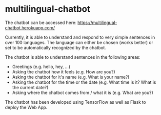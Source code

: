 # multilingual-chatbot

The chatbot can be accessed here:
https://multilingual-chatbot.herokuapp.com/

Currently, it is able to understand and respond to very simple sentences in over 100 languages. The language can either be chosen (works better) or set to be automatically recognized by the chatbot.

The chatbot is able to understand sentences in the following areas:

- Greetings (e.g. hello, hey, ...)
- Asking the chatbot how it feels (e.g. How are you?)
- Asking the chatbot for it's name (e.g. What is your name?)
- Asking the chatbot for the time or the date (e.g. What time is it? What is the current date?)
- Asking where the chatbot comes from / what it is (e.g. What are you?)

The chatbot has been developed using TensorFlow as well as Flask to deploy the Web App.

